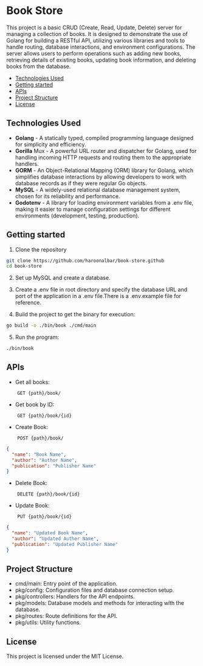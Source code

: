 # Book Store

This project is a basic CRUD (Create, Read, Update, Delete) server for managing a collection of books. It is designed to demonstrate the use of Golang for building a RESTful API, utilizing various libraries and tools to handle routing, database interactions, and environment configurations. The server allows users to perform operations such as adding new books, retrieving details of existing books, updating book information, and deleting books from the database.

<!--toc:start-->
- [Technologies Used](#technologies-used)
- [Getting started](#getting-started)
- [APIs](#apis)
- [Project Structure](#project-structure)
- [License](#license)
<!--toc:end-->

## Technologies Used

- **Golang** - A statically typed, compiled programming language designed for simplicity and efficiency.
- **Gorilla** Mux - A powerful URL router and dispatcher for Golang, used for handling incoming HTTP requests and routing them to the appropriate handlers.
- **GORM** - An Object-Relational Mapping (ORM) library for Golang, which simplifies database interactions by allowing developers to work with database records as if they were regular Go objects.
- **MySQL** - A widely-used relational database management system, chosen for its reliability and performance.
- **Godotenv** - A library for loading environment variables from a .env file, making it easier to manage configuration settings for different environments (development, testing, production).

## Getting started

1. Clone the repository

```bash
git clone https://github.com/haroonalbar/book-store.github
cd book-store
```

2. Set up MySQL and create a database.

3. Create a .env file in root directory and specify the database URL and port of the application in a .env file.There is a .env.example file for reference.

4. Build the project to get the binary for execution:

```bash
go build -o ./bin/book ./cmd/main
```

5. Run the program:

```bash
./bin/book
```

## APIs

- Get all books:

```
    GET {path}/book/  
```

- Get book by ID:

```
    GET {path}/book/{id}  
```

- Create Book:

```
    POST {path}/book/
```

```json
{
  "name": "Book Name",
  "author": "Author Name",
  "publication": "Publisher Name"
}
```

- Delete Book:

```
    DELETE {path}/book/{id}
```

- Update Book:

```
    PUT {path}/book/{id}
```

```json
{
  "name": "Updated Book Name",
  "author": "Updated Author Name",
  "publication": "Updated Publisher Name"
}
```

## Project Structure

- cmd/main: Entry point of the application.
- pkg/config: Configuration files and database connection setup.
- pkg/controllers: Handlers for the API endpoints.
- pkg/models: Database models and methods for interacting with the database.
- pkg/routes: Route definitions for the API.
- pkg/utils: Utility functions.

## License

This project is licensed under the MIT License.
